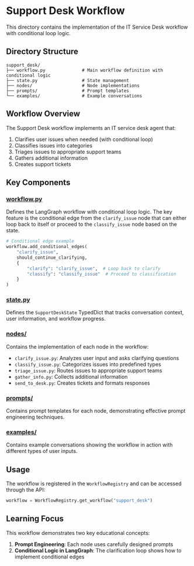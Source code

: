 # Support Desk Workflow

This directory contains the implementation of the IT Service Desk workflow with conditional loop logic.

## Directory Structure

```
support_desk/
├── workflow.py              # Main workflow definition with conditional logic
├── state.py                 # State management
├── nodes/                   # Node implementations
├── prompts/                 # Prompt templates
└── examples/                # Example conversations
```

## Workflow Overview

The Support Desk workflow implements an IT service desk agent that:

1. Clarifies user issues when needed (with conditional loop)
2. Classifies issues into categories
3. Triages issues to appropriate support teams
4. Gathers additional information
5. Creates support tickets

## Key Components

### [workflow.py](workflow.py)

Defines the LangGraph workflow with conditional loop logic. The key feature is the conditional edge from the `clarify_issue` node that can either loop back to itself or proceed to the `classify_issue` node based on the state.

```python
# Conditional edge example
workflow.add_conditional_edges(
    "clarify_issue",
    should_continue_clarifying,
    {
        "clarify": "clarify_issue",  # Loop back to clarify
        "classify": "classify_issue"  # Proceed to classification
    }
)
```

### [state.py](state.py)

Defines the `SupportDeskState` TypedDict that tracks conversation context, user information, and workflow progress.

### [nodes/](nodes/)

Contains the implementation of each node in the workflow:
- `clarify_issue.py`: Analyzes user input and asks clarifying questions
- `classify_issue.py`: Categorizes issues into predefined types
- `triage_issue.py`: Routes issues to appropriate support teams
- `gather_info.py`: Collects additional information
- `send_to_desk.py`: Creates tickets and formats responses

### [prompts/](prompts/)

Contains prompt templates for each node, demonstrating effective prompt engineering techniques.

### [examples/](examples/)

Contains example conversations showing the workflow in action with different types of user inputs.

## Usage

The workflow is registered in the `WorkflowRegistry` and can be accessed through the API:

```python
workflow = WorkflowRegistry.get_workflow("support_desk")
```

## Learning Focus

This workflow demonstrates two key educational concepts:

1. **Prompt Engineering**: Each node uses carefully designed prompts
2. **Conditional Logic in LangGraph**: The clarification loop shows how to implement conditional edges